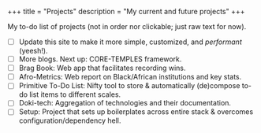 +++
title = "Projects"
description = "My current and future projects"
+++

My to-do list of projects (not in order nor clickable; just raw text for now).

- [ ] Update this site to make it more simple, customized, and *performant* (yeesh!).
- [ ] More blogs. Next up: CORE-TEMPLES framework.
- [ ] Brag Book: Web app that facilitates recording wins.
- [ ] Afro-Metrics: Web report on Black/African institutions and key stats.
- [ ] Primitive To-Do List: Nifty tool to store & automatically (de)compose to-do list items to different scales.
- [ ] Doki-tech: Aggregation of technologies and their documentation.
- [ ] Setup: Project that sets up boilerplates across entire stack & overcomes configuration/dependency hell.